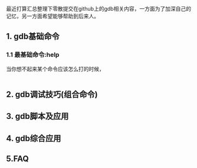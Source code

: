 最近打算汇总整理下零散提交在github上的gdb相关内容，一方面为了加深自己的记忆，另一方面希望能够帮助到后来人。

## 1. gdb基础命令

### 1.1 最基础命令:help

当你想不起来某个命令应该怎么打的时候，

```bash
```

## 2. gdb调试技巧(组合命令)

## 3. gdb脚本及应用

## 4. gdb综合应用

## 5.FAQ